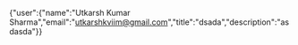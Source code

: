 {"user":{"name":"Utkarsh Kumar Sharma","email":"utkarshkviim@gmail.com","title":"dsada","description":"asdasda"}}